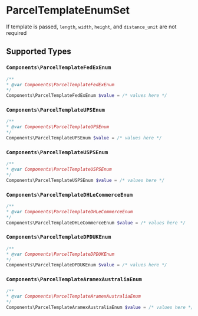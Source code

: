 # ParcelTemplateEnumSet

If template is passed, `length`, `width`, `height`, and `distance_unit` are not required


## Supported Types

### `Components\ParcelTemplateFedExEnum`

```php
/**
* @var Components\ParcelTemplateFedExEnum
*/
Components\ParcelTemplateFedExEnum $value = /* values here */
```

### `Components\ParcelTemplateUPSEnum`

```php
/**
* @var Components\ParcelTemplateUPSEnum
*/
Components\ParcelTemplateUPSEnum $value = /* values here */
```

### `Components\ParcelTemplateUSPSEnum`

```php
/**
* @var Components\ParcelTemplateUSPSEnum
*/
Components\ParcelTemplateUSPSEnum $value = /* values here */
```

### `Components\ParcelTemplateDHLeCommerceEnum`

```php
/**
* @var Components\ParcelTemplateDHLeCommerceEnum
*/
Components\ParcelTemplateDHLeCommerceEnum $value = /* values here */
```

### `Components\ParcelTemplateDPDUKEnum`

```php
/**
* @var Components\ParcelTemplateDPDUKEnum
*/
Components\ParcelTemplateDPDUKEnum $value = /* values here */
```

### `Components\ParcelTemplateAramexAustraliaEnum`

```php
/**
* @var Components\ParcelTemplateAramexAustraliaEnum
*/
Components\ParcelTemplateAramexAustraliaEnum $value = /* values here */
```

